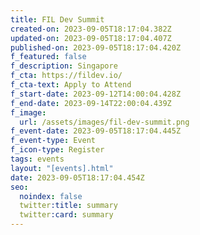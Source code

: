 ```yaml
---
title: FIL Dev Summit
created-on: 2023-09-05T18:17:04.382Z
updated-on: 2023-09-05T18:17:04.407Z
published-on: 2023-09-05T18:17:04.420Z
f_featured: false
f_description: Singapore
f_cta: https://fildev.io/
f_cta-text: Apply to Attend
f_start-date: 2023-09-12T14:00:04.428Z
f_end-date: 2023-09-14T22:00:04.439Z
f_image:
  url: /assets/images/fil-dev-summit.png
f_event-date: 2023-09-05T18:17:04.445Z
f_event-type: Event
f_icon-type: Register
tags: events
layout: "[events].html"
date: 2023-09-05T18:17:04.454Z
seo:
  noindex: false
  twitter:title: summary
  twitter:card: summary
---
```

